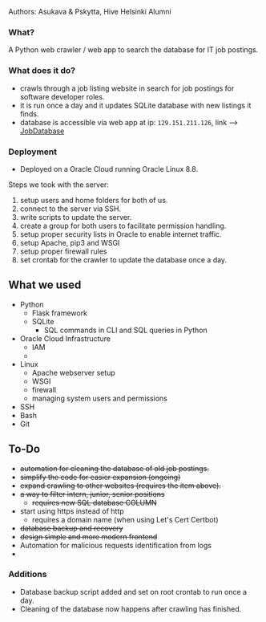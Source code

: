 Authors: Asukava & Pskytta, Hive Helsinki Alumni

### What?
A Python web crawler / web app to search the database for IT job postings.

### What does it do?
- crawls through a job listing website in search for job postings for software developer roles.
- it is run once a day and it updates SQLite database with new listings it finds.
- database is accessible via web app at ip: `129.151.211.126`, link --> [JobDatabase](http://129.151.211.126/)

### Deployment
- Deployed on a Oracle Cloud running Oracle Linux 8.8.

Steps we took with the server:
1. setup users and home folders for both of us.
2. connect to the server via SSH.
3. write scripts to update the server.
4. create a group for both users to facilitate permission handling.
6. setup proper security lists in Oracle to enable internet traffic.
8. setup Apache, pip3 and WSGI
9. setup proper firewall rules
10. set crontab for the crawler to update the database once a day.

## What we used
- Python
    - Flask framework
    - SQLite
        - SQL commands in CLI and SQL queries in Python
- Oracle Cloud Infrastructure
    - IAM
    - 
- Linux
    - Apache webserver setup
    - WSGI
    - firewall
    - managing system users and permissions
- SSH
- Bash
- Git

## To-Do

- ~~automation for cleaning the database of old job postings.~~
- ~~simplify the code for easier expansion (ongoing)~~
- ~~expand crawling to other websites (requires the item above).~~
- ~~a way to filter intern, junior, senior positions~~
    - ~~requires new SQL database COLUMN~~
- start using https instead of http
    - requires a domain name (when using Let's Cert Certbot)
- ~~database backup and recovery~~
- ~~design simple and more modern frontend~~
- Automation for malicious requests identification from logs
-

### Additions

- Database backup script added and set on root crontab to run once a day.
- Cleaning of the database now happens after crawling has finished.
